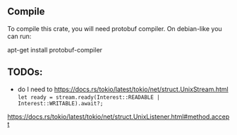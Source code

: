 ## Compile
To compile this crate, you will need protobuf compiler. On debian-like you can run:

apt-get install protobuf-compiler


## TODOs:
* do I need to https://docs.rs/tokio/latest/tokio/net/struct.UnixStream.html 
 `let ready = stream.ready(Interest::READABLE | Interest::WRITABLE).await?;`


https://docs.rs/tokio/latest/tokio/net/struct.UnixListener.html#method.accept
